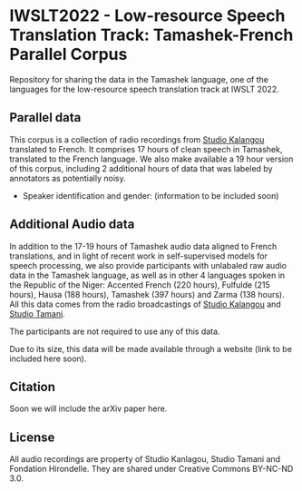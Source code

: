 # IWSLT2022 - Low-resource Speech Translation Track: Tamashek-French Parallel Corpus

Repository for sharing the data in the Tamashek language, one of the languages for the low-resource speech translation track at IWSLT 2022.

## Parallel data
This corpus is a collection of radio recordings from [Studio Kalangou](https://www.studiokalangou.org/) translated to French. It comprises 17 hours of clean speech in Tamashek, translated to the French language. We also make available a 19 hour version of this corpus, including 2 additional hours of data that was labeled by annotators as potentially noisy.

* Speaker identification and gender: (information to be included soon)

## Additional Audio data
In addition to the 17-19 hours of Tamashek audio data aligned to French translations, and in light of recent work in self-supervised models for speech processing, we also provide participants with unlabaled raw audio data in the Tamashek language, as well as in other 4 languages spoken in the Republic of the Niger: Accented French (220 hours), Fulfulde (215 hours), Hausa (188 hours), Tamashek (397 hours) and Zarma (138 hours). All this data comes from the radio broadcastings of [Studio Kalangou](https://www.studiokalangou.org/) and [Studio Tamani](https://www.studiotamani.org/).

The participants are not required to use any of this data. 

Due to its size, this data will be made available through a website (link to be included here soon).

## Citation 

Soon we will include the arXiv paper here.

## License
All audio recordings are property of Studio Kanlagou, Studio Tamani and Fondation Hirondelle. They are shared under Creative Commons BY-NC-ND 3.0.
